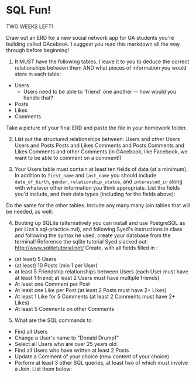 # SQL Fun!

TWO WEEKS LEFT!

Draw out an ERD for a new social network app for GA students you're building called GAcebook. I suggest you read this markdown all the way through before beginning!

1. It MUST have the following tables. I leave it to you to deduce the correct relationships between them AND what pieces of information you would store in each table:

* Users
  - Users need to be able to 'friend' one another -- how would you handle that?
* Posts
* Likes
* Comments

Take a picture of your final ERD and paste the file in your homework folder.

2. List out the structured relationships between:
  Users and other Users
  Users and Posts
  Posts and Likes
  Comments and Posts
  Comments and Likes
  Comments and other Comments (in GAcebook, like Facebook, we want to be able to comment on a comment!)

3. Your Users table must contain at least ten fields of data (at a minimum). In addition to `first_name` and `last_name` you should include `date_of_birth`, `gender`, `relationship_status`, and `interested_in` along with whatever other information you think appropriate.  List the fields you'd include, and their data types (including for the fields above):

Do the same for the other tables. Include any many:many join tables that will be needed, as well:


4. Booting up SQLite (alternatively you can install and use PostgreSQL as per Liza's sql-practice.md), and following Syed's instructions in class and following the syntax he used, create your database from the terminal! Reference the sqlite tutorial Syed slacked out: http://www.sqlitetutorial.net/ Create, with all fields filled in :
  * (at least) 5 Users
  * (at least) 10 Posts (min 1 per User)
  * at least 5 Friendship relationships between Users (each User must have at least 1 friend; at least 2 Users must have multiple friends)
  * At least one Comment per Post
  * At least one Like per Post (at least 2 Posts must have 2+ Likes)
  * At least 1 Like for 5 Comments (at least 2 Comments must have 2+ Likes)
  * At least 5 Comments on other Comments

5. What are the SQL commands to:
  * Find all Users
  * Change a User's name to "Donald Drumpf"
  * Select all Users who are over 25 years old
  * Find all Users who have written at least 2 Posts
  * Update a Comment of your choice (new content of your choice)
  * Perform at least 3 other SQL queries, at least two of which must involve a Join. List them below:
